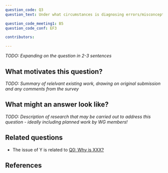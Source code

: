 ```yaml
---
question_code: Q3 
question_text: Under what circumstances is diagnosing errors/misconceptions worth the extra effort, as compared with generally addressing errors known to be typical? 

question_code_meeting1: B5 
question_code_conf: EF3 

contributors: 

---
```

*TODO: Expanding on the question in 2-3 sentences*

## What motivates this question?

*TODO: Summary of relelvant existing work, drawing on original submission and any comments from the survey*

## What might an answer look like?

*TODO: Description of research that may be carried out to address this question - ideally including planned work by WG members!*

## Related questions

* The issue of Y is related to [Q0: Why is XXX?](Q0)

## References
